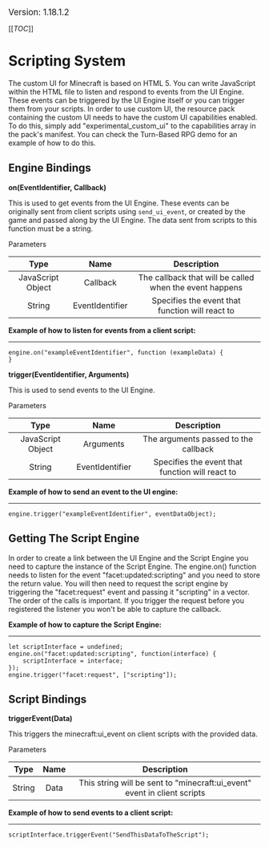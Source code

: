 <big>Version: 1.18.1.2</big>

[[_TOC_]]

# Scripting System

The custom UI for Minecraft is based on HTML 5.
You can write JavaScript within the HTML file to listen and respond to events from the UI Engine. These events can be triggered by the UI Engine itself or you can trigger them from your scripts.
In order to use custom UI, the resource pack containing the custom UI needs to have the custom UI capabilities enabled. To do this, simply add "experimental_custom_ui" to the capabilities array in the pack's manifest. You can check the Turn-Based RPG demo for an example of how to do this.



## Engine Bindings



**on(EventIdentifier, Callback)**

This is used to get events from the UI Engine. These events can be originally sent from client scripts using `send_ui_event`, or created by the game and passed along by the UI Engine. The data sent from scripts to this function must be a string.



Parameters

| Type| Name| Description |
|:-----------:|:-----------:|:-----------:|
| JavaScript Object| Callback| The callback that will be called when the event happens |
| String| EventIdentifier| Specifies the event that function will react to |


**Example of how to listen for events from a client script:**

****
```
engine.on("exampleEventIdentifier", function (exampleData) { 
}
```



**trigger(EventIdentifier, Arguments)**

This is used to send events to the UI Engine.



Parameters

| Type| Name| Description |
|:-----------:|:-----------:|:-----------:|
| JavaScript Object| Arguments| The arguments passed to the callback |
| String| EventIdentifier| Specifies the event that function will react to |


**Example of how to send an event to the UI engine:**

****
```
engine.trigger("exampleEventIdentifier", eventDataObject);
```



## Getting The Script Engine

In order to create a link between the UI Engine and the Script Engine you need to capture the instance of the Script Engine.
The engine.on() function needs to listen for the event "facet:updated:scripting" and you need to store the return value.
You will then need to request the script engine by triggering the "facet:request" event and passing it "scripting" in a vector.
The order of the calls is important. If you trigger the request before you registered the listener you won't be able to capture the callback.

**Example of how to capture the Script Engine:**

****
```
let scriptInterface = undefined;
engine.on("facet:updated:scripting", function(interface) {
	scriptInterface = interface;
});
engine.trigger("facet:request", ["scripting"]);
```



## Script Bindings



**triggerEvent(Data)**

This triggers the minecraft:ui_event on client scripts with the provided data.



Parameters

| Type| Name| Description |
|:-----------:|:-----------:|:-----------:|
| String| Data| This string will be sent to "minecraft:ui_event" event in client scripts |


**Example of how to send events to a client script:**

****
```
scriptInterface.triggerEvent("SendThisDataToTheScript");
```

